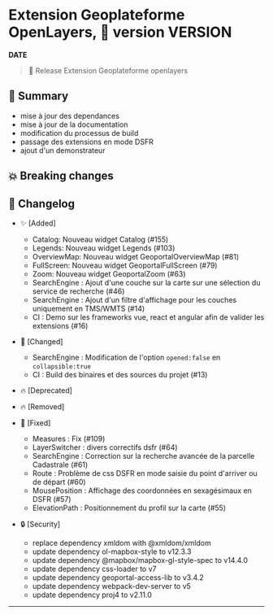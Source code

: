 # Extension Geoplateforme OpenLayers, 🔖 version __VERSION__

__DATE__
> 🚀 Release Extension Geoplateforme openlayers

## 🎉 Summary

* mise à jour des dependances
* mise à jour de la documentation
* modification du processus de build
* passage des extensions en mode DSFR
* ajout d'un demonstrateur

## 💥 Breaking changes

## 📖 Changelog

* ✨ [Added]

  * Catalog: Nouveau widget Catalog (#155)
  * Legends: Nouveau widget Legends (#103)
  * OverviewMap: Nouveau widget GeoportalOverviewMap (#81)
  * FullScreen: Nouveau widget GeoportalFullScreen (#79)
  * Zoom: Nouveau widget GeoportalZoom (#63)
  * SearchEngine : Ajout d'une couche sur la carte sur une sélection du service de recherche (#46)
  * SearchEngine : Ajout d'un filtre d'affichage pour les couches uniquement en TMS/WMTS (#14)
  * CI : Demo sur les frameworks vue, react et angular afin de valider les extensions (#16)

* 🔨 [Changed]

  * SearchEngine : Modification de l'option `opened:false` en `collapsible:true`
  * CI : Build des binaires et des sources du projet (#13)

* 🔥 [Deprecated]

* 🔥 [Removed]

* 🐛 [Fixed]

  * Measures : Fix (#109)
  * LayerSwitcher : divers correctifs dsfr (#64)
  * SearchEngine : Correction sur la recherche avancée de la parcelle Cadastrale (#61)
  * Route : Problème de css DSFR en mode saisie du point d'arriver ou de départ (#60)
  * MousePosition : Affichage des coordonnées en sexagésimaux en DSFR (#57)
  * ElevationPath : Positionnement du profil sur la carte (#55)
  
* 🔒 [Security]

  * replace dependency xmldom with @xmldom/xmldom
  * update dependency ol-mapbox-style to v12.3.3
  * update dependency @mapbox/mapbox-gl-style-spec to v14.4.0
  * update dependency css-loader to v7
  * update dependency geoportal-access-lib to v3.4.2
  * update dependency webpack-dev-server to v5
  * update dependency proj4 to v2.11.0

---
